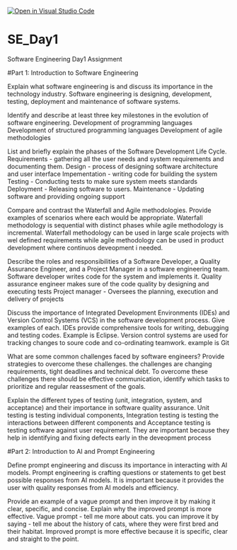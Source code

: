 [![Open in Visual Studio Code](https://classroom.github.com/assets/open-in-vscode-2e0aaae1b6195c2367325f4f02e2d04e9abb55f0b24a779b69b11b9e10269abc.svg)](https://classroom.github.com/online_ide?assignment_repo_id=18326255&assignment_repo_type=AssignmentRepo)
# SE_Day1
Software Engineering Day1 Assignment

#Part 1: Introduction to Software Engineering

Explain what software engineering is and discuss its importance in the technology industry.
Software engineering is designing, development, testing, deployment and maintenance of software systems.

Identify and describe at least three key milestones in the evolution of software engineering.
Development of programming languages
Development of structured programming languages
Development of agile methodologies

List and briefly explain the phases of the Software Development Life Cycle.
Requirements - gathering all the user needs and system requirements and documenting them.
Design - process of designing software architecture and user interface
Impementation - writing code for building the system
Testing - Conducting tests to make sure system meets standards
Deployment - Releasing software to users.
Maintenance - Updating software and providing ongoing support

Compare and contrast the Waterfall and Agile methodologies. Provide examples of scenarios where each would be appropriate.
Waterfall methodology is sequential with distinct phases while agile methodology is incremental. Waterfall methodology can be used in large scale projects with wel defined requirements while agile methodology can be used in product development where continuos deveopment i needed.

Describe the roles and responsibilities of a Software Developer, a Quality Assurance Engineer, and a Project Manager in a software engineering team.
Software developer writes code for the system and implements it.
Quality assurance engineer makes sure of the code quality by designing and executing tests
Project manager - Oversees the planning, execution and delivery of projects

Discuss the importance of Integrated Development Environments (IDEs) and Version Control Systems (VCS) in the software development process. Give examples of each.
IDEs provide comprehensive tools for writing, debugging and testing codes. Example is Eclipse. Version control systems are used for tracking changes to soure code and co-ordinating teamwork. example is Git

What are some common challenges faced by software engineers? Provide strategies to overcome these challenges.
the challenges are changing requirements, tight deadlines and technical debt. To overcome these challenges there should be effective communication, identify which tasks to prioritize and regular reassesment of the goals.

Explain the different types of testing (unit, integration, system, and acceptance) and their importance in software quality assurance.
Unit testing is testing individual components, Integration testing is testing the interactions between different components and Acceptance testing is testing software against user requirement. They are important because they help in identifying and fixing defects early in the deveopment process

#Part 2: Introduction to AI and Prompt Engineering


Define prompt engineering and discuss its importance in interacting with AI models.
Prompt engineering is crafting questions or statements to get best possible responses from AI models. It is important because it provides the user with quality responses from AI models and efficiency.

Provide an example of a vague prompt and then improve it by making it clear, specific, and concise. Explain why the improved prompt is more effective.
Vague prompt - tell me more about cats.
you can improve it by saying - tell me about the history of cats, where they were first bred and their habitat.
Improved prompt is more effective because it is specific, clear and straight to the point.
